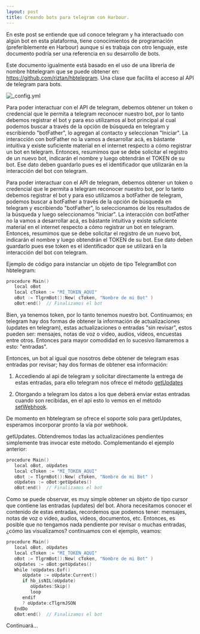 ```yaml
---
layout: post
title: Creando bots para telegram con Harbour.
---
```


En este post se entiende que ud conoce telegram y ha interactuado con algún bot en esta plataforma, tiene conocimientos de programación (preferiblemente en Harbour) aunque si es trabaja con otro lenguaje, este documento podría ser una referencia en su desarrollo de bots. 

Este documento igualmente está basado en el uso de una librería de nombre hbtelegram que se puede obtener en: https://github.com/riztan/hbtelegram. Una clase que facilita el acceso al API de telegram para bots.

![_config.yml]({{site.baseurl}}/images/tlgrm_botfather_01.png)

Para poder interactuar con el API de telegram, debemos obtener un token o credencial que le permita a telegram reconocer nuestro bot, por lo tanto debemos registrar el bot y para eso utilizamos al bot principal al cual podemos buscar a través de la opción de búsqueda en telegram y escribiendo "botFather", lo agregan al contacto y seleccionan "Iniciar". La interacción con botFather no la vamos a desarrollar acá, es bástante intuitiva y existe suficiente material en el internet respecto a cómo registrar un bot en telegram. Entonces, resumimos que se debe solicitar el registro de un nuevo bot, indicarán el nombre y luego obtendrán el TOKEN de su bot. Ese dato deben guardarlo pues es el identificador que utilizarán en la interacción del bot con telegram.

Para poder interactuar con el API de telegram, debemos obtener un token o credencial que le permita a telegram reconocer nuestro bot, por lo tanto debemos registrar el bot y para eso utilizamos a botFather de telegram, podemos buscar a botFather a través de la opción de búsqueda en telegram y escribiendo "botFather", lo seleccionamos de los resultados de la búsqueda y luego seleccionamos "Iniciar". La interacción con botFather no la vamos a desarrollar acá, es bástante intuitiva y existe suficiente material en el internet respecto a cómo registrar un bot en telegram. Entonces, resumimos que se debe solicitar el registro de un nuevo bot, indicarán el nombre y luego obtendrán el TOKEN de su bot. Ese dato deben guardarlo pues ese token es el identificador que se utilizará en la interacción del bot con telegram.

Ejemplo de código para instanciar un objeto de tipo TelegramBot con hbtelegram:

```c
procedure Main()
   local oBot
   local cToken := "MI_TOKEN_AQUI"
   oBot := TlgrmBot():New( cToken, "Nombre de mi Bot" )
   oBot:end()  // Finalizamos el bot
```

Bien, ya tenemos token, por lo tanto tenemos nuestro bot. Continuamos; en telegram hay dos formas de obtener la información de actualizaciones (updates en telegram), estas actualizaciones o entradas "sin revisar", estos pueden ser: mensajes, notas de voz o video, audios, videos, encuestas entre otros. Entonces para mayor comodidad en lo sucesivo llamaremos a esto: "entradas".

Entonces, un bot al igual que nosotros debe obtener de telegram esas entradas por revisar; hay dos formas de obtener esa información:

1. Accediendo al api de telegram y solicitar directamente la entrega de estas entradas, para ello telegram nos ofrece el método [getUpdates](https://core.telegram.org/bots/api#getupdates)  

2. Otorgando a telegram los datos a los que deberá enviar estas entradas cuando son recibidas, en el api esto lo vemos en el método [setWebhook](https://core.telegram.org/bots/api#setwebhook).

De momento en hbtelegram se ofrece el soporte solo para getUpdates, esperamos incorporar pronto la vía por webhook.

getUpdates. Obtendremos todas las actualizaciónes pendientes simplemente tras invocar este método. Complementando el ejemplo anterior:

```c
procedure Main()
   local oBot, oUpdates
   local cToken := "MI_TOKEN_AQUI"
   oBot := TlgrmBot():New( cToken, "Nombre de mi Bot" )
   oUpdates := oBot:getUpdates()
   oBot:end()  // Finalizamos el bot
```

Como se puede observar, es muy simple obtener un objeto de tipo cursor que contiene las entradas (updates) del bot. Ahora necesitamos conocer el contenido de estas entradas, recordemos que podemos tener: mensajes, notas de voz o video, audios, videos, documentos, etc. Entonces, es posible que no tengamos nada pendiente por revisar o muchas entradas, ¿cómo las visualizamos? continuamos con el ejemplo, veamos:

```c
procedure Main()
   local oBot, oUpdates
   local cToken := "MI_TOKEN_AQUI"
   oBot := TlgrmBot():New( cToken, "Nombre de mi Bot" )
   oUpdates := oBot:getUpdates()
   While !oUpdates:Eof()
      oUpdate := oUpdate:Current()
      if hb_isNIL(oUpdate)
         oUpdates:Skip()
         loop
      endif
      ? oUpdate:cTlgrmJSON
   EndDo
   oBot:end()  // Finalizamos el bot
```



Continuará...

